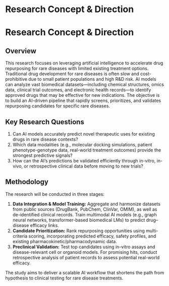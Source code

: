 

# Research Concept & Direction

# Research Concept & Direction

## Overview

This research focuses on leveraging artificial intelligence to accelerate drug repurposing for rare diseases with limited existing treatment options. Traditional drug development for rare diseases is often slow and cost-prohibitive due to small patient populations and high R&D risk. AI models can analyze vast biomedical datasets—including chemical structures, omics data, clinical trial outcomes, and electronic health records—to identify approved drugs that may be effective for new indications. The objective is to build an AI-driven pipeline that rapidly screens, prioritizes, and validates repurposing candidates for specific rare diseases.

## Key Research Questions

1. Can AI models accurately predict novel therapeutic uses for existing drugs in rare disease contexts?
2. Which data modalities (e.g., molecular docking simulations, patient phenotype-genotype data, real-world treatment outcomes) provide the strongest predictive signals?
3. How can the AI’s predictions be validated efficiently through in-vitro, in-vivo, or retrospective clinical data before moving to new trials?

## Methodology

The research will be conducted in three stages:

1. **Data Integration & Model Training:** Aggregate and harmonize datasets from public sources (DrugBank, PubChem, ClinVar, OMIM), as well as de-identified clinical records. Train multimodal AI models (e.g., graph neural networks, transformer-based biomedical LMs) to predict drug–disease efficacy links.
2. **Candidate Prioritization:** Rank repurposing opportunities using multi-criteria scoring, incorporating predicted efficacy, safety profiles, and existing pharmacokinetic/pharmacodynamic data.
3. **Preclinical Validation:** Test top candidates using in-vitro assays and disease-relevant cell or organoid models. For promising hits, conduct retrospective analysis of patient records to assess potential real-world efficacy.

The study aims to deliver a scalable AI workflow that shortens the path from hypothesis to clinical testing for rare disease treatments.


